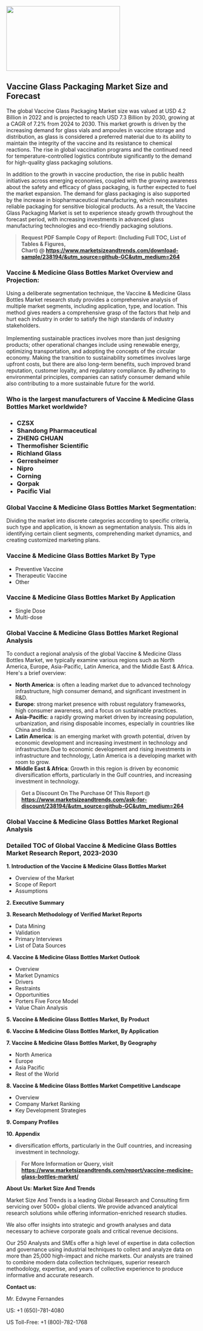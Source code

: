 <p><img class="alignnone size-medium wp-image-20088" src="https://ffe5etoiles.com/wp-content/uploads/2024/12/MST1-300x171.png" alt="" width="300" height="171" /></p><h2>Vaccine Glass Packaging Market Size and Forecast</h2><p>The global Vaccine Glass Packaging Market size was valued at USD 4.2 Billion in 2022 and is projected to reach USD 7.3 Billion by 2030, growing at a CAGR of 7.2% from 2024 to 2030. This market growth is driven by the increasing demand for glass vials and ampoules in vaccine storage and distribution, as glass is considered a preferred material due to its ability to maintain the integrity of the vaccine and its resistance to chemical reactions. The rise in global vaccination programs and the continued need for temperature-controlled logistics contribute significantly to the demand for high-quality glass packaging solutions.</p><p>In addition to the growth in vaccine production, the rise in public health initiatives across emerging economies, coupled with the growing awareness about the safety and efficacy of glass packaging, is further expected to fuel the market expansion. The demand for glass packaging is also supported by the increase in biopharmaceutical manufacturing, which necessitates reliable packaging for sensitive biological products. As a result, the Vaccine Glass Packaging Market is set to experience steady growth throughout the forecast period, with increasing investments in advanced glass manufacturing technologies and eco-friendly packaging solutions.</p></p><blockquote id="" class=""><strong>Request PDF Sample Copy of Report: (Including Full TOC, List of Tables &amp; Figures, Chart)&nbsp;@&nbsp;<strong><a href="https://www.marketsizeandtrends.com/download-sample/238194/&utm_source=github-GC&utm_medium=264" target="_blank">https://www.marketsizeandtrends.com/download-sample/238194/&utm_source=github-GC&utm_medium=264</a></strong></strong></blockquote><h3 id="" class="">Vaccine & Medicine Glass Bottles Market&nbsp;Overview and Projection:</h3><p id="" class="">Using a deliberate segmentation technique, the Vaccine & Medicine Glass Bottles Market research study provides a comprehensive analysis of multiple market segments, including application, type, and location. This method gives readers a comprehensive grasp of the factors that help and hurt each industry in order to satisfy the high standards of industry stakeholders. <br /> <br />Implementing sustainable practices involves more than just designing products; other operational changes include using renewable energy, optimizing transportation, and adopting the concepts of the circular economy. Making the transition to sustainability sometimes involves large upfront costs, but there are also long-term benefits, such improved brand reputation, customer loyalty, and regulatory compliance. By adhering to environmental principles, companies can satisfy consumer demand while also contributing to a more sustainable future for the world.</p><h3 id="" class="">Who is the largest manufacturers of&nbsp;Vaccine & Medicine Glass Bottles Market worldwide?</h3><h3 class=""><p><ul><li>CZSX </li><li> Shandong Pharmaceutical </li><li> ZHENG CHUAN </li><li> Thermofisher Scientific </li><li> Richland Glass </li><li> Gerresheimer </li><li> Nipro </li><li> Corning </li><li> Qorpak </li><li> Pacific Vial</li></ul></p></h3><h3 id="" class="">Global&nbsp;Vaccine & Medicine Glass Bottles Market Segmentation:</h3><p id="" class="">Dividing the market into discrete categories according to specific criteria, such type and application, is known as segmentation analysis. This aids in identifying certain client segments, comprehending market dynamics, and creating customized marketing plans.</p><h3 id="" class="">Vaccine & Medicine Glass Bottles Market&nbsp;By Type</h3><p><p><ul><li>Preventive Vaccine</li><li> Therapeutic Vaccine</li><li> Other</p></li></ul></p></p><h3 id="" class="">Vaccine & Medicine Glass Bottles Market&nbsp;By Application</h3><p class=""><p><ul><li>Single Dose</li><li> Multi-dose</li></ul></p></p><h3 id="" class="">Global Vaccine & Medicine Glass Bottles Market Regional Analysis</h3><p id="" class="">To conduct a regional analysis of the global Vaccine & Medicine Glass Bottles Market, we typically examine various regions such as North America, Europe, Asia-Pacific, Latin America, and the Middle East &amp; Africa. Here's a brief overview:</p><ul><li><strong>North America</strong>: is often a leading market due to advanced technology infrastructure, high consumer demand, and significant investment in R&amp;D.</li><li><strong>Europe</strong>: strong market presence with robust regulatory frameworks, high consumer awareness, and a focus on sustainable practices.</li><li><strong>Asia-Pacific</strong>: a rapidly growing market driven by increasing population, urbanization, and rising disposable incomes, especially in countries like China and India.</li><li><strong>Latin America</strong>: is an emerging market with growth potential, driven by economic development and increasing investment in technology and infrastructure.Due to economic development and rising investments in infrastructure and technology, Latin America is a developing market with room to grow.</li><li><strong>Middle East &amp; Africa</strong>: Growth in this region is driven by economic diversification efforts, particularly in the Gulf countries, and increasing investment in technology.</li></ul><blockquote id="" class=""><strong>Get a Discount On The Purchase Of This Report @ <strong><a href="https://www.marketsizeandtrends.com/ask-for-discount/238194/&utm_source=github-GC&utm_medium=264" target="_blank">https://www.marketsizeandtrends.com/ask-for-discount/238194/&utm_source=github-GC&utm_medium=264</a></strong></strong></blockquote><h3 id="" class="">Global Vaccine & Medicine Glass Bottles Market Regional Analysis</h3><h3 id="" class="">Detailed TOC of Global Vaccine & Medicine Glass Bottles Market Research Report, 2023-2030</h3><p id="" class=""><strong>1. Introduction of the Vaccine & Medicine Glass Bottles Market</strong></p><ul><li>Overview of the Market</li><li>Scope of Report</li><li>Assumptions</li></ul><p id="" class=""><strong>2. Executive Summary</strong></p><p id="" class=""><strong>3. Research Methodology of Verified Market Reports</strong></p><ul><li>Data Mining</li><li>Validation</li><li>Primary Interviews</li><li>List of Data Sources</li></ul><p id="" class=""><strong>4. Vaccine & Medicine Glass Bottles Market Outlook</strong></p><ul><li>Overview</li><li>Market Dynamics</li><li>Drivers</li><li>Restraints</li><li>Opportunities</li><li>Porters Five Force Model</li><li>Value Chain Analysis</li></ul><p id="" class=""><strong>5. Vaccine & Medicine Glass Bottles Market, By Product</strong></p><p id="" class=""><strong>6. Vaccine & Medicine Glass Bottles Market, By Application</strong></p><p id="" class=""><strong>7. Vaccine & Medicine Glass Bottles Market, By Geography</strong></p><ul><li>North America</li><li>Europe</li><li>Asia Pacific</li><li>Rest of the World</li></ul><p id="" class=""><strong>8. Vaccine & Medicine Glass Bottles Market Competitive Landscape</strong></p><ul><li>Overview</li><li>Company Market Ranking</li><li>Key Development Strategies</li></ul><p id="" class=""><strong>9. Company Profiles</strong></p><p id="" class=""><strong>10. Appendix</strong></p><ul><li>diversification efforts, particularly in the Gulf countries, and increasing investment in technology.</li></ul><blockquote id="" class=""><strong>For More Information or Query, visit <strong><strong><a href="https://www.marketsizeandtrends.com/report/vaccine-medicine-glass-bottles-market/" target="_blank">https://www.marketsizeandtrends.com/report/vaccine-medicine-glass-bottles-market/</a></strong></strong></strong></blockquote><p id="" class=""><strong>About Us: Market Size And Trends</strong></p><p id="" class="">Market Size And Trends is a leading Global Research and Consulting firm servicing over 5000+ global clients. We provide advanced analytical research solutions while offering information-enriched research studies.</p><p id="" class="">We also offer insights into strategic and growth analyses and data necessary to achieve corporate goals and critical revenue decisions.</p><p id="" class="">Our 250 Analysts and SMEs offer a high level of expertise in data collection and governance using industrial techniques to collect and analyze data on more than 25,000 high-impact and niche markets. Our analysts are trained to combine modern data collection techniques, superior research methodology, expertise, and years of collective experience to produce informative and accurate research.</p><p id="" class=""><strong>Contact us:</strong></p><p id="" class="">Mr. Edwyne Fernandes</p><p id="" class="">US: +1 (650)-781-4080</p><p id="" class="">US Toll-Free: +1 (800)-782-1768</p>

